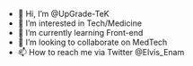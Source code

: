 - 👋 Hi, I’m @UpGrade-TeK
- 👀 I’m interested in Tech/Medicine
- 🌱 I’m currently learning Front-end
- 💞️ I’m looking to collaborate on MedTech
- 📫 How to reach me via Twitter @Elvis_Enam

<!---
UpGrade-TeK/UpGrade-TeK is a ✨ special ✨ repository because its `README.md` (this file) appears on your GitHub profile.
You can click the Preview link to take a look at your changes.
--->

